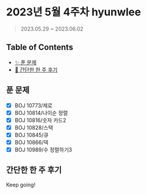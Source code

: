 # 2023년 5월 4주차 hyunwlee

> 2023.05.29 ~ 2023.06.02

## Table of Contents

- [✨ 푼 문제](#푼-문제)
- [🤔 간단한 한 주 후기](#간단한-한-주-후기)

## 푼 문제

<!-- 📕 백준 : BOJ 문제번호/문제제목 e.g. BOJ 2577/숫자의 개수 -->
<!-- 📗 프로그래머스 : PRO 문제번호/문제제목 e.g. PRO 120812/최빈값 구하기 -->
<!-- 백준허브를 사용하시면 프로그래머스의 문제번호도 확인하실 수 있습니다 -->

- [x] BOJ 10773/제로
- [x] BOJ 10814/나이순 정렬
- [x] BOJ 10816/숫자 카드2
- [x] BOJ 10828/스택
- [x] BOJ 10845/큐
- [x] BOJ 10866/덱
- [x] BOJ 10989/수 정렬하기3

## 간단한 한 주 후기

<!-- 한 주 후기를 간단하게 작성해주세요 ! -->

Keep going!
